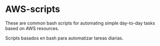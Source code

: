 # AWS-scripts

These are common bash scripts for automating simple day-to-day tasks based on AWS resources. 

Scripts basados en bash para automatizar tareas diarias.
